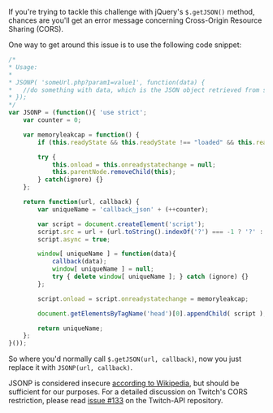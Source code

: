 If you're trying to tackle this challenge with jQuery's `$.getJSON()` method, chances are you'll get an error message concerning Cross-Origin Resource Sharing (CORS).

One way to get around this issue is to use the following code snippet:
```js
/*
* Usage:
* 
* JSONP( 'someUrl.php?param1=value1', function(data) {
*   //do something with data, which is the JSON object retrieved from someUrl.php
* });
*/
var JSONP = (function(){ 'use strict';
    var counter = 0;

    var memoryleakcap = function() {
        if (this.readyState && this.readyState !== "loaded" && this.readyState !== "complete") { return; }

        try {
            this.onload = this.onreadystatechange = null;
            this.parentNode.removeChild(this);
        } catch(ignore) {}
    };

    return function(url, callback) {
        var uniqueName = 'callback_json' + (++counter);

        var script = document.createElement('script');
        script.src = url + (url.toString().indexOf('?') === -1 ? '?' : '&') + 'callback=' + uniqueName;
        script.async = true;

        window[ uniqueName ] = function(data){
            callback(data);
            window[ uniqueName ] = null;
            try { delete window[ uniqueName ]; } catch (ignore) {}
        };

        script.onload = script.onreadystatechange = memoryleakcap;

        document.getElementsByTagName('head')[0].appendChild( script );

        return uniqueName;
    };
}());
```
So where you'd normally call `$.getJSON(url, callback)`, now you just replace it with `JSONP(url, callback)`.

JSONP is considered insecure [according to Wikipedia](https://en.wikipedia.org/wiki/Cross-origin_resource_sharing#CORS_vs_JSONP), but should be sufficient for our purposes. For a detailed discussion on Twitch's CORS restriction, please read [issue #133](https://github.com/justintv/Twitch-API/issues/133) on the Twitch-API repository.